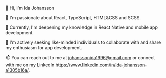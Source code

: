 👋 Hi, I'm Ida Johansson

👀 I'm passionate about React, TypeScript, HTML&CSS and SCSS.

🌱 Currently, I'm deepening my knowledge in React Native and mobile app development.

💞️ I'm actively seeking like-minded individuals to collaborate with and share my enthusiasm for app development.

📫 You can reach out to me at johanssonida1996@gmail.com or connect with me on my LinkedIn https://www.linkedin.com/in/ida-johansson-a1305b16a/.

<!---
johanssonida1996/johanssonida1996 is a ✨ special ✨ repository because its `README.md` (this file) appears on your GitHub profile.
You can click the Preview link to take a look at your changes.
--->

